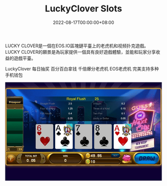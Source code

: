 ﻿---
title: "LuckyClover Slots"
description: "LUCKY CLOVER是一個在EOS.IO區塊鏈平臺上的老虎机和视频扑克遊戲"
date: 2022-08-17T00:00:00+08:00
lastmod: 2022-08-17T00:00:00+08:00
draft: false
authors: ["boogArno"]
featuredImage: "luckyclover-slots.png"
tags: ["Gambling","LuckyClover Slots"]
categories: ["nfts"]
nfts: ["Gambling"]
blockchain: "EOS"
website: "https://tron.lucky.onl/"
twitter: "https://twitter.com/Luckyonl"
discord: ""
telegram: "https://t.me/luckyonl"
github: ""
youtube: ""
twitch: ""
facebook: ""
instagram: ""
reddit: ""
medium: ""
steam: ""
gitbook: ""
googleplay: ""
appstore: ""
status: "Live"
weight: 
lightgallery: true
toc: true
pinned: false
recommend: false
recommend1: false
---
LUCKY CLOVER是一個在EOS.IO區塊鏈平臺上的老虎机和视频扑克遊戲。LUCKY CLOVER的願景是為玩家提供一個具有良好遊戲體驗，並能和玩家分享收益的遊戲平臺。

LuckyClover 
每日抽奖 百分百白拿钱
千倍爆分老虎机
EOS老虎机 完美支持多种手机钱包

![luckycloverslots-dapp-gambling-tron-image2_bf2e62c5e61362d1d0a6eb44eabce4d4](luckycloverslots-dapp-gambling-tron-image2_bf2e62c5e61362d1d0a6eb44eabce4d4.png)